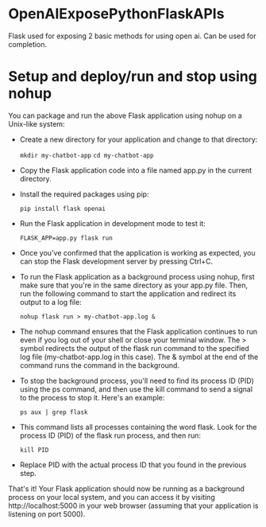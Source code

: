 # OpenAIExposePythonFlaskAPIs
Flask used for exposing 2 basic methods for using open ai. Can be used for completion.

# Setup and deploy/run and stop using nohup

You can package and run the above Flask application using nohup on a Unix-like system:

* Create a new directory for your application and change to that directory:

    ```mkdir my-chatbot-app```
    ```cd my-chatbot-app```

* Copy the Flask application code into a file named app.py in the current directory.

* Install the required packages using pip:

    ```pip install flask openai```

* Run the Flask application in development mode to test it:

    ```FLASK_APP=app.py flask run```

* Once you've confirmed that the application is working as expected, you can stop the Flask development server by pressing Ctrl+C.

* To run the Flask application as a background process using nohup, first make sure that you're in the same directory as your app.py file. Then, run the following command to start the application and redirect its output to a log file:

    ```nohup flask run > my-chatbot-app.log &```

* The nohup command ensures that the Flask application continues to run even if you log out of your shell or close your terminal window. The > symbol redirects the output of the flask run command to the specified log file (my-chatbot-app.log in this case). The & symbol at the end of the command runs the command in the background.

* To stop the background process, you'll need to find its process ID (PID) using the ps command, and then use the kill command to send a signal to the process to stop it. Here's an example:

    ```ps aux | grep flask```

* This command lists all processes containing the word flask. Look for the process ID (PID) of the flask run process, and then run:

    ```kill PID```

* Replace PID with the actual process ID that you found in the previous step.

That's it! Your Flask application should now be running as a background process on your local system, and you can access it by visiting http://localhost:5000 in your web browser (assuming that your application is listening on port 5000).
